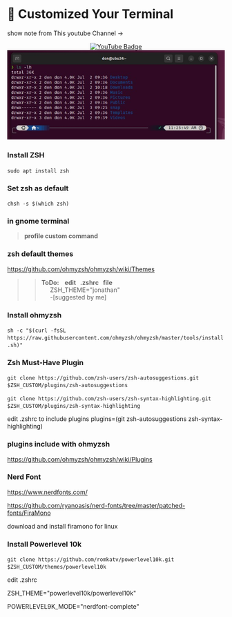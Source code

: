 #  :memo: Customized Your Terminal 
show note from This youtube Channel ->  <br>
<div align="center">
  <a href="https://www.youtube.com/@NovaspiritTech">
    <img src="https://img.shields.io/badge/YouTube-FF0000?style=for-the-badge&logo=youtube&logoColor=white&labelColor=000000" alt="YouTube Badge">
  </a>
</div>


<!-- ![term.jpg](term.jpg) -->
<div align="center">
  <img src="term.jpg" alt="term" />
</div>



### Install ZSH
`sudo apt install zsh`
### Set zsh as default
`chsh -s $(which zsh)`
### in gnome terminal
> **profile custom command**    

### zsh default themes
https://github.com/ohmyzsh/ohmyzsh/wiki/Themes

>> **ToDo:  &nbsp;&nbsp; edit  &nbsp; .zshrc &nbsp; file** <br>
 &nbsp;&nbsp;&nbsp;&nbsp;  ZSH_THEME="jonathan"    <br> 
&nbsp;&nbsp;&nbsp;&nbsp; -[suggested by me]

### Install ohmyzsh
`sh -c "$(curl -fsSL https://raw.githubusercontent.com/ohmyzsh/ohmyzsh/master/tools/install.sh)"`

### Zsh Must-Have Plugin
`git clone https://github.com/zsh-users/zsh-autosuggestions.git $ZSH_CUSTOM/plugins/zsh-autosuggestions`

`git clone https://github.com/zsh-users/zsh-syntax-highlighting.git $ZSH_CUSTOM/plugins/zsh-syntax-highlighting`

edit .zshrc to include plugins
plugins=(git zsh-autosuggestions zsh-syntax-highlighting)

### plugins include with ohmyzsh
https://github.com/ohmyzsh/ohmyzsh/wiki/Plugins


### Nerd Font
https://www.nerdfonts.com/

https://github.com/ryanoasis/nerd-fonts/tree/master/patched-fonts/FiraMono

download and install firamono for linux

### Install Powerlevel 10k
`git clone https://github.com/romkatv/powerlevel10k.git $ZSH_CUSTOM/themes/powerlevel10k`

edit .zshrc

ZSH_THEME="powerlevel10k/powerlevel10k"

POWERLEVEL9K_MODE="nerdfont-complete"
